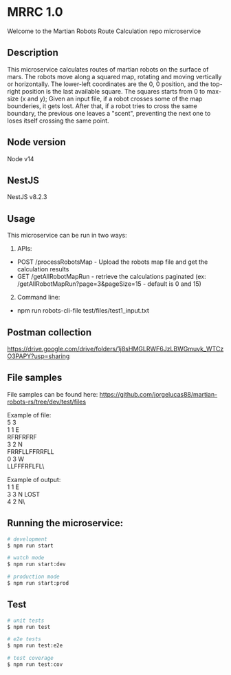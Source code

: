 # MRRC 1.0
Welcome to the Martian Robots Route Calculation repo microservice

## Description
This microservice calculates routes of martian robots on the surface of mars.
The robots move along a squared map, rotating and moving vertically or horizontally.
The lower-left coordinates are the 0, 0 position, and the top-right position is the last available square. The squares starts from 0 to max-size (x and y);
Given an input file, if a robot crosses some of the map bounderies, it gets lost. After that, if a robot tries to cross the same boundary, the previous one leaves a "scent", preventing the next one to loses itself crossing the same point.

## Node version
Node v14

## NestJS
NestJS v8.2.3

## Usage
This microservice can be run in two ways:
1. APIs: 
- POST /processRobotsMap - Upload the robots map file and get the calculation results
- GET /getAllRobotMapRun - retrieve the calculations paginated (ex: /getAllRobotMapRun?page=3&pageSize=15 - default is 0 and 15)
2. Command line:
- npm run robots-cli-file test/files/test1_input.txt

## Postman collection
https://drive.google.com/drive/folders/1j8sHMGLRWF6JzLBWGmuvk_WTCzO3PAPY?usp=sharing


## File samples
File samples can be found here: https://github.com/jorgelucas88/martian-robots-rs/tree/dev/test/files


Example of file:\
5 3\
1 1 E\
RFRFRFRF\
3 2 N\
FRRFLLFFRRFLL\
0 3 W\
LLFFFRFLFL\

Example of output:\
1 1 E\
3 3 N LOST\
4 2 N\


## Running the microservice:

```bash
# development
$ npm run start

# watch mode
$ npm run start:dev

# production mode
$ npm run start:prod
```

## Test

```bash
# unit tests
$ npm run test

# e2e tests
$ npm run test:e2e

# test coverage
$ npm run test:cov
```

